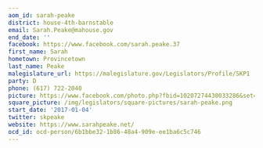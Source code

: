 ```yaml
---
aom_id: sarah-peake
district: house-4th-barnstable
email: Sarah.Peake@mahouse.gov
end_date: ''
facebook: https://www.facebook.com/sarah.peake.37
first_name: Sarah
hometown: Provincetown
last_name: Peake
malegislature_url: https://malegislature.gov/Legislators/Profile/SKP1
party: D
phone: (617) 722-2040
picture: https://www.facebook.com/photo.php?fbid=10207274430033286&set=a.1512275281091&type=3&theater
square_picture: /img/legislators/square-pictures/sarah-peake.png
start_date: '2017-01-04'
twitter: skpeake
website: https://www.sarahpeake.net/
ocd_id: ocd-person/6b1bbe32-1b86-48a4-909e-ee1ba6c5c746
---
```

